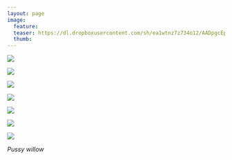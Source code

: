 ```yaml
---
layout: page
image:
  feature:
  teaser: https://dl.dropboxusercontent.com/sh/ea1wtnz7z734o12/AADpgcEpH4esh8yyHud5CHuXa/luontokuvat/kev%C3%A4t/DS07648-245px.jpg
  thumb:
---
```


[![](https://dl.dropboxusercontent.com/sh/ea1wtnz7z734o12/AADtlzkP4MsSgoetgAlamswJa/luontokuvat/kev%C3%A4t/DS07648-800px.jpg)](https://dl.dropboxusercontent.com/sh/ea1wtnz7z734o12/AADbrH66d2ifXp_U1hh9dXtWa/luontokuvat/kev%C3%A4t/DS07648.jpg)

[![](https://dl.dropboxusercontent.com/sh/ea1wtnz7z734o12/AADmyb6q-VeuNK5GCMwgAB2Ca/luontokuvat/kev%C3%A4t/DS07653-800px.jpg)](https://dl.dropboxusercontent.com/sh/ea1wtnz7z734o12/AABdJpxYp0LoSwU1p9TXgu-aa/luontokuvat/kev%C3%A4t/DS07653.jpg)

[![](https://dl.dropboxusercontent.com/sh/ea1wtnz7z734o12/AAD0i-pGXwDMlyX3LjlSJJ66a/luontokuvat/kev%C3%A4t/DS07665-800px.jpg)](https://dl.dropboxusercontent.com/sh/ea1wtnz7z734o12/AACnjVO6sWR11d7fxcIB9_lHa/luontokuvat/kev%C3%A4t/DS07665.jpg)

[![](https://dl.dropboxusercontent.com/sh/ea1wtnz7z734o12/AACx9V3CVQ_oOd0a8kbigmm6a/luontokuvat/kev%C3%A4t/DS09919-800px.jpg)](https://dl.dropboxusercontent.com/sh/ea1wtnz7z734o12/AAAibfyHJmXRaDUsQygkdZ_Xa/luontokuvat/kev%C3%A4t/DS09919.jpg)

[![](https://dl.dropboxusercontent.com/sh/ea1wtnz7z734o12/AAAv2Tvlqubr4hDNVx6SD1rxa/luontokuvat/kev%C3%A4t/DS09925-800px.jpg)](https://dl.dropboxusercontent.com/sh/ea1wtnz7z734o12/AAAcC0-yC-Je6gGilr-OHD8Ja/luontokuvat/kev%C3%A4t/DS09925.jpg)

[![](https://dl.dropboxusercontent.com/sh/ea1wtnz7z734o12/AAD1uwdgO5sxEZQ0YR714aRZa/luontokuvat/kev%C3%A4t/DS10212-800px.jpg)](https://dl.dropboxusercontent.com/sh/ea1wtnz7z734o12/AADIJdLwK7SedR_gWdFhJlb2a/luontokuvat/kev%C3%A4t/DS10212.jpg)

[![](https://dl.dropboxusercontent.com/sh/ea1wtnz7z734o12/AAAT5eX545AoRv-qZIE6ShKAa/luontokuvat/kev%C3%A4t/DS10323-800px.jpg)](https://dl.dropboxusercontent.com/sh/ea1wtnz7z734o12/AADjQ-YJ9YKuy8rXJgYzgwP2a/luontokuvat/kev%C3%A4t/DS10323.jpg)

*Pussy willow*
